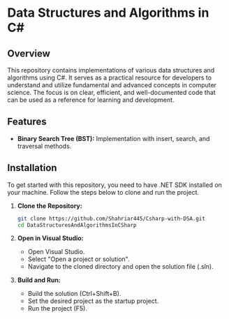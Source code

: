 # Data Structures and Algorithms in C#



## Overview
This repository contains implementations of various data structures and algorithms using C#. It serves as a practical resource for developers to understand and utilize fundamental and advanced concepts in computer science. The focus is on clear, efficient, and well-documented code that can be used as a reference for learning and development.

## Features
- **Binary Search Tree (BST):** Implementation with insert, search, and traversal methods.

## Installation
To get started with this repository, you need to have .NET SDK installed on your machine. Follow the steps below to clone and run the project.

1. **Clone the Repository:**
    ```bash
    git clone https://github.com/Shahriar445/Csharp-with-DSA.git
    cd DataStructuresAndAlgorithmsInCSharp
    ```

2. **Open in Visual Studio:**
    - Open Visual Studio.
    - Select "Open a project or solution".
    - Navigate to the cloned directory and open the solution file (.sln).

3. **Build and Run:**
    - Build the solution (Ctrl+Shift+B).
    - Set the desired project as the startup project.
    - Run the project (F5).

